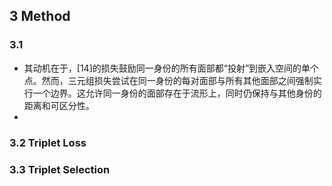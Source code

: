 
## 3 Method
### 3.1
- 其动机在于，[14]的损失鼓励同一身份的所有面部都“投射”到嵌入空间的单个点。然而，三元组损失尝试在同一身份的每对面部与所有其他面部之间强制实行一个边界。这允许同一身份的面部存在于流形上，同时仍保持与其他身份的距离和可区分性。
- 

### 3.2 Triplet Loss


### 3.3 Triplet Selection
